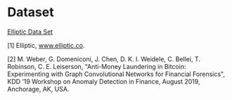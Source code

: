 # Dataset
[Elliptic Data Set](https://www.kaggle.com/datasets/ellipticco/elliptic-data-set)

[1] Elliptic, www.elliptic.co.

[2] M. Weber, G. Domeniconi, J. Chen, D. K. I. Weidele, C. Bellei, T. Robinson, C. E. Leiserson, "Anti-Money Laundering in Bitcoin: Experimenting with Graph Convolutional Networks for Financial Forensics", KDD ’19 Workshop on Anomaly Detection in Finance, August 2019, Anchorage, AK, USA.
